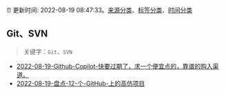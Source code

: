 :alarm_clock: 更新时间: 2022-08-19 08:47:33。[来源分类](../README.md)、[标签分类](../TAGS.md)、[时间分类](../TIMELINE.md)

## Git、SVN


> 关键字：`Git`、`SVN`



- [2022-08-19-Github-Copilot-快要过期了，求一个便宜点的，靠谱的购入渠道。](https://www.v2ex.com/t/873999) 
- [2022-08-19-盘点-12-个-GitHub-上的高仿项目](https://toutiao.io/k/qnypq61) 